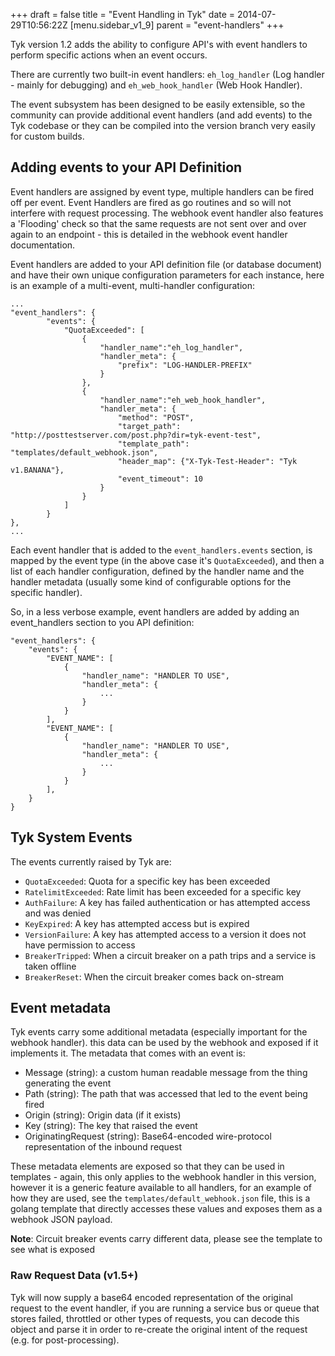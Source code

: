 +++
draft = false
title = "Event Handling in Tyk"
date = 2014-07-29T10:56:22Z
[menu.sidebar_v1_9]
    parent = "event-handlers"
+++

Tyk version 1.2 adds the ability to configure API's with event handlers to perform specific actions when an event occurs.

There are currently two built-in event handlers: `eh_log_handler` (Log handler - mainly for debugging) and `eh_web_hook_handler` (Web Hook Handler).

The event subsystem has been designed to be easily extensible, so the community can provide additional event handlers (and add events) to the Tyk codebase or they
can be compiled into the version branch very easily for custom builds.

## Adding events to your API Definition

Event handlers are assigned by event type, multiple handlers can be fired off per event. Event Handlers are fired as go routines and so will not interfere with
request processing. The webhook event handler also features a 'Flooding' check so that the same requests are not sent over and over again to an endpoint - this is
detailed in the webhook event handler documentation.

Event handlers are added to your API definition file (or database document) and have their own unique configuration parameters for each instance,
here is an example of a multi-event, multi-handler configuration:

    ...
    "event_handlers": {
			"events": {
				"QuotaExceeded": [
					{
						"handler_name":"eh_log_handler",
						"handler_meta": {
							"prefix": "LOG-HANDLER-PREFIX"
						}
					},
					{
						"handler_name":"eh_web_hook_handler",
						"handler_meta": {
							"method": "POST",
							"target_path": "http://posttestserver.com/post.php?dir=tyk-event-test",
							"template_path": "templates/default_webhook.json",
							"header_map": {"X-Tyk-Test-Header": "Tyk v1.BANANA"},
							"event_timeout": 10
						}
					}
				]
			}
    },
    ...

Each event handler that is added to the `event_handlers.events` section, is mapped by the event type (in the above case it's `QuotaExceeded`), and then a list of
each handler configuration, defined by the handler name and the handler metadata (usually some kind of configurable options for the specific handler).

So, in a less verbose example, event handlers are added by adding an event_handlers section to you API definition:

    "event_handlers": {
        "events": {
            "EVENT_NAME": [
                {
                    "handler_name": "HANDLER TO USE",
                    "handler_meta": {
                        ...
                    }
                }
            ],
            "EVENT_NAME": [
                {
                    "handler_name": "HANDLER TO USE",
                    "handler_meta": {
                        ...
                    }
                }
            ],
        }
    }

## Tyk System Events

The events currently raised by Tyk are:

- `QuotaExceeded`: Quota for a specific key has been exceeded
- `RatelimitExceeded`: Rate limit has been exceeded for a specific key
- `AuthFailure`: A key has failed authentication or has attempted access and was denied
- `KeyExpired`: A key has attempted access but is expired
- `VersionFailure`: A key has attempted access to a version it does not have permission to access
- `BreakerTripped`: When a circuit breaker on a path trips and a service is taken offline
- `BreakerReset`: When the circuit breaker comes back on-stream

## Event metadata

Tyk events carry some additional metadata (especially important for the webhook handler). this data can be used by the webhook and exposed if
it implements it. The metadata that comes with an event is:

- Message (string): a custom human readable message from the thing generating the event
- Path (string): The path that was accessed that led to the event being fired
- Origin (string): Origin data (if it exists)
- Key (string): The key that raised the event
- OriginatingRequest (string): Base64-encoded wire-protocol representation of the inbound request

These metadata elements are exposed so that they can be used in templates - again, this only applies to the webhook handler in this version, however it
is a generic feature available to all handlers, for an example of how they are used, see the `templates/default_webhook.json` file, this is a golang template
that directly accesses these values and exposes them as a webhook JSON payload.

**Note**: Circuit breaker events carry different data, please see the template to see what is exposed

### Raw Request Data (v1.5+)

Tyk will now supply a base64 encoded representation of the original request to the event handler, if you are running a service bus or queue that stores failed, throttled or
other types of requests, you can decode this object and parse it in order to re-create the original intent of the request (e.g. for post-processing).

